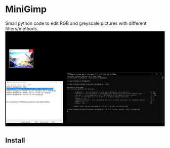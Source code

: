 # MiniGimp
Small python code to edit RGB and greyscale pictures with different filters/methods.
![1](https://github.com/LegendNeo/MiniGimp/blob/main/screenshot.png)

## Install

